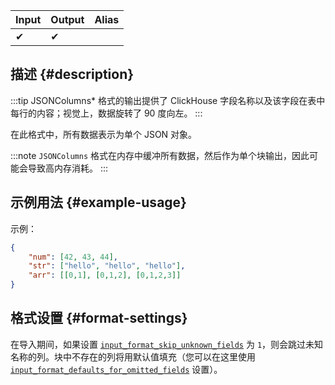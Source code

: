 | Input | Output | Alias |
|-------|--------|-------|
| ✔     | ✔      |       |

## 描述 {#description}

:::tip
JSONColumns* 格式的输出提供了 ClickHouse 字段名称以及该字段在表中每行的内容；视觉上，数据旋转了 90 度向左。
:::

在此格式中，所有数据表示为单个 JSON 对象。

:::note
`JSONColumns` 格式在内存中缓冲所有数据，然后作为单个块输出，因此可能会导致高内存消耗。
:::

## 示例用法 {#example-usage}

示例：

```json
{
    "num": [42, 43, 44],
    "str": ["hello", "hello", "hello"],
    "arr": [[0,1], [0,1,2], [0,1,2,3]]
}
```

## 格式设置 {#format-settings}

在导入期间，如果设置 [`input_format_skip_unknown_fields`](/operations/settings/settings-formats.md/#input_format_skip_unknown_fields) 为 `1`，则会跳过未知名称的列。块中不存在的列将用默认值填充（您可以在这里使用 [`input_format_defaults_for_omitted_fields`](/operations/settings/settings-formats.md/#input_format_defaults_for_omitted_fields) 设置）。
